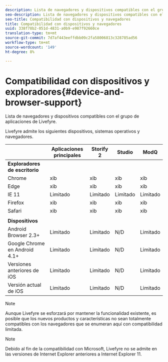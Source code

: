 ```yaml
---
description: Lista de navegadores y dispositivos compatibles con el grupo de aplicaciones de Livefyre.
seo-description: Lista de navegadores y dispositivos compatibles con el grupo de aplicaciones de Livefyre.
seo-title: Compatibilidad con dispositivos y navegadores
title: Compatibilidad con dispositivos y navegadores
uuid: 338f78b2-051d-4831-a0b9-e987f92660ce
translation-type: tm+mt
source-git-commit: 7d7af443eeffdbb09c2fa58006813c328785ad56
workflow-type: tm+mt
source-wordcount: '149'
ht-degree: 8%

---
```



# Compatibilidad con dispositivos y exploradores{#device-and-browser-support}

Lista de navegadores y dispositivos compatibles con el grupo de aplicaciones de Livefyre.

Livefyre admite los siguientes dispositivos, sistemas operativos y navegadores.

|  | Aplicaciones principales | Storify 2 | Studio | ModQ |
|---|---|---|---|---|
| **Exploradores de escritorio** |  |  |  |  |
| Chrome | xib | xib | xib | xib |
| Edge | xib | xib | xib | xib |
| IE 11 | Limitado | Limitado | Limitado | Limitado |
| Firefox | xib | xib | xib | xib |
| Safari | xib | xib | xib | xib |
|  |  |  |  |  |
| **Dispositivos** |  |  |  |  |
| Android Browser 2.3+ | Limitado | Limitado | N/D | Limitado |
| Google Chrome en Android 4.1+ | Limitado | Limitado | N/D | Limitado |
| Versiones anteriores de iOS | Limitado | Limitado | N/D | Limitado |
| Versión actual de iOS | Limitado | Limitado | N/D | Limitado |

>[!NOTE]
>
>Aunque Livefyre se esforzará por mantener la funcionalidad existente, es posible que los nuevos productos y características no sean totalmente compatibles con los navegadores que se enumeran aquí con compatibilidad limitada.

>[!NOTE]
>
>Debido al fin de la compatibilidad con Microsoft, Livefyre no se admite en las versiones de Internet Explorer anteriores a Internet Explorer 11.

